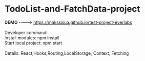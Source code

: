 # TodoList-and-FatchData-project
<b>DEMO</b> ----> https://makssisua.github.io/test-project-everlabs <br><br>
Developer command: <br>
Install modules: npm install <br>
Start local project: npm start
<br><br>
Details: React,Hooks,Routing,LocalStorage, Context, Fetching
